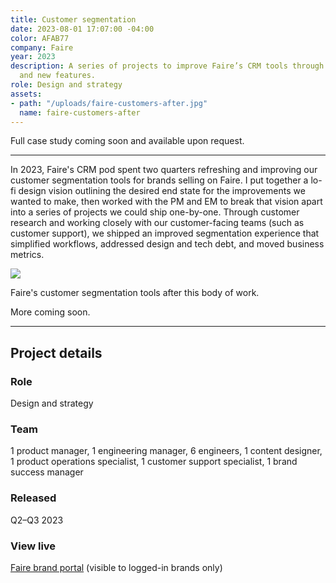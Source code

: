 ```yaml
---
title: Customer segmentation
date: 2023-08-01 17:07:00 -04:00
color: AFAB77
company: Faire
year: 2023
description: A series of projects to improve Faire’s CRM tools through simplification
  and new features.
role: Design and strategy
assets:
- path: "/uploads/faire-customers-after.jpg"
  name: faire-customers-after
---
```


Full case study coming soon and available upon request.

---

In 2023, Faire's CRM pod spent two quarters refreshing and improving our customer segmentation tools for brands selling on Faire. I put together a lo-fi design vision outlining the desired end state for the improvements we wanted to make, then worked with the PM and EM to break that vision apart into a series of projects we could ship one-by-one. Through customer research and working closely with our customer-facing teams (such as customer support), we shipped an improved segmentation experience that simplified workflows, addressed design and tech debt, and moved business metrics.

<div class="jh-text-cms__img jh-text-cms__img--full-width">
  <img src="/uploads/faire-customers-after.jpg">
  <p class="jh-text-cms__img__caption">Faire's customer segmentation tools after this body of work.</p>
</div>

More coming soon.

---


## Project details 

<div class="jh-text-cms__project-details">
	<div>
		<h3>Role</h3>
	</div>
	<div>
		<p>Design and strategy</p>
	</div>
	<div>
    <h3>Team</h3>
  </div>
  <div>
    <p>1 product manager, 1 engineering manager, 6 engineers, 1 content designer, 1 product operations specialist, 1 customer support specialist, 1 brand success manager</p>
  </div>
  <div>
    <h3>Released</h3>
  </div>
  <div>
    <p>Q2–Q3 2023</p>
  </div>
	<div>
		<h3>View live</h3>
	</div>
	<div>
		<p><a href="https://www.faire.com/brand-portal">Faire brand portal</a> (visible to logged-in brands only)</p>
	</div>
</div>
